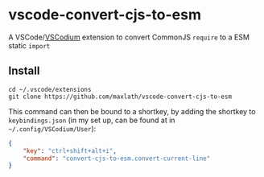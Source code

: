 # vscode-convert-cjs-to-esm

A VSCode/[VSCodium](https://vscodium.com) extension to convert CommonJS `require` to a ESM static `import`

## Install
```
cd ~/.vscode/extensions
git clone https://github.com/maxlath/vscode-convert-cjs-to-esm
```

This command can then be bound to a shortkey, by adding the shortkey to `keybindings.json` (in my set up, can be found at in `~/.config/VSCodium/User`):
```json
{
    "key": "ctrl+shift+alt+i",
    "command": "convert-cjs-to-esm.convert-current-line"
}
```
